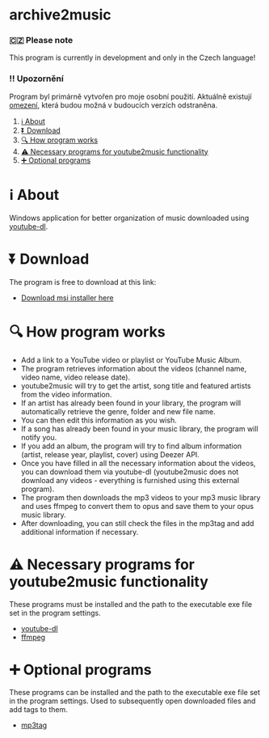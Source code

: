 # archive2music

### 🇨🇿 Please note
This program is currently in development and only in the Czech language!

### ‼ Upozornění
Program byl primárně vytvořen pro moje osobní použití. Aktuálně existují [omezení](#-aktuální-omezení), která budou možná v budoucích verzích odstraněna.

1. [ℹ About](#ℹ-about)
2. [⏬ Download](#-download)
3. [🔍 How program works](#-how-program-works)
4. [⚠ Necessary programs for youtube2music functionality](#-necessary-programs-for-youtube2music-functionality)
5. [➕ Optional programs](#-optional-programs)

# ℹ About
Windows application for better organization of music downloaded using [youtube-dl](https://github.com/ytdl-org/youtube-dl).

# ⏬ Download
The program is free to download at this link:
* [Download msi installer here](https://github.com/jakubkastner/youtube2music/releases/download/0.0.1/youtube2music_installer.msi)

# 🔍 How program works
* Add a link to a YouTube video or playlist or YouTube Music Album.
* The program retrieves information about the videos (channel name, video name, video release date).
* youtube2music will try to get the artist, song title and featured artists from the video information.
* If an artist has already been found in your library, the program will automatically retrieve the genre, folder and new file name.
* You can then edit this information as you wish.
* If a song has already been found in your music library, the program will notify you.
* If you add an album, the program will try to find album information (artist, release year, playlist, cover) using Deezer API. 
* Once you have filled in all the necessary information about the videos, you can download them via youtube-dl (youtube2music does not download any videos - everything is furnished using this external program).
* The program then downloads the mp3 videos to your mp3 music library and uses ffmpeg to convert them to opus and save them to your opus music library.
* After downloading, you can still check the files in the mp3tag and add additional information if necessary.

# ⚠ Necessary programs for youtube2music functionality
These programs must be installed and the path to the executable exe file set in the program settings.
* [youtube-dl](https://youtube-dl.org/) 
* [ffmpeg](https://www.ffmpeg.org/) 

# ➕ Optional programs
These programs can be installed and the path to the executable exe file set in the program settings. Used to subsequently open downloaded files and add tags to them.
* [mp3tag](https://www.mp3tag.de/)

